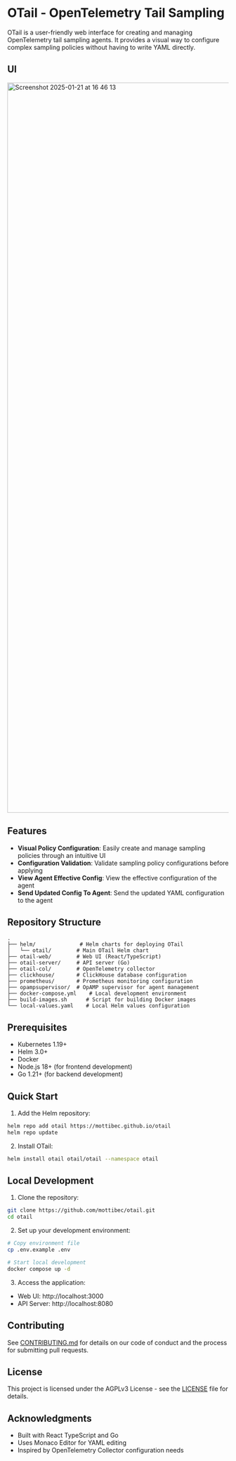 # OTail - OpenTelemetry Tail Sampling

OTail is a user-friendly web interface for creating and managing OpenTelemetry tail sampling agents. It provides a visual way to configure complex sampling policies without having to write YAML directly.

## UI
<img width="1664" alt="Screenshot 2025-01-21 at 16 46 13" src="https://github.com/user-attachments/assets/f6c2e316-a365-4503-afef-f8298e298d87" />

## Features

- **Visual Policy Configuration**: Easily create and manage sampling policies through an intuitive UI
- **Configuration Validation**: Validate sampling policy configurations before applying
- **View Agent Effective Config**: View the effective configuration of the agent
- **Send Updated Config To Agent**: Send the updated YAML configuration to the agent

## Repository Structure

```
.
├── helm/              # Helm charts for deploying OTail
│   └── otail/        # Main OTail Helm chart
├── otail-web/        # Web UI (React/TypeScript)
├── otail-server/     # API server (Go)
├── otail-col/        # OpenTelemetry collector
├── clickhouse/       # ClickHouse database configuration
├── prometheus/       # Prometheus monitoring configuration
├── opampsupervisor/  # OpAMP supervisor for agent management
├── docker-compose.yml    # Local development environment
├── build-images.sh      # Script for building Docker images
└── local-values.yaml    # Local Helm values configuration
```

## Prerequisites

- Kubernetes 1.19+
- Helm 3.0+
- Docker
- Node.js 18+ (for frontend development)
- Go 1.21+ (for backend development)

## Quick Start

1. Add the Helm repository:
```bash
helm repo add otail https://mottibec.github.io/otail
helm repo update
```

2. Install OTail:
```bash
helm install otail otail/otail --namespace otail
```

## Local Development

1. Clone the repository:
```bash
git clone https://github.com/mottibec/otail.git
cd otail
```

2. Set up your development environment:
```bash
# Copy environment file
cp .env.example .env

# Start local development
docker compose up -d
```

3. Access the application:
- Web UI: http://localhost:3000
- API Server: http://localhost:8080

## Contributing

See [CONTRIBUTING.md](CONTRIBUTING.md) for details on our code of conduct and the process for submitting pull requests.

## License

This project is licensed under the AGPLv3 License - see the [LICENSE](LICENSE) file for details.

## Acknowledgments

- Built with React TypeScript and Go
- Uses Monaco Editor for YAML editing
- Inspired by OpenTelemetry Collector configuration needs
